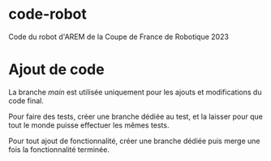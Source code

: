 # code-robot
Code du robot d'AREM de la Coupe de France de Robotique 2023

# Ajout de code

La branche *main* est utilisée uniquement pour les ajouts et modifications du code final.  

Pour faire des tests, créer une branche dédiée au test, et la laisser pour que tout le monde puisse effectuer les mêmes tests.

Pour tout ajout de fonctionnalité, créer une branche dédiée puis merge une fois la fonctionnalité terminée.

